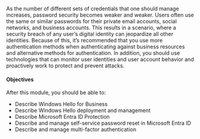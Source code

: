 

As the number of different sets of credentials that one should manage increases, password security becomes weaker and weaker. Users often use the same or similar passwords for their private email accounts, social networks, and business accounts. This results in a scenario, where a security breach of any user’s digital identity can jeopardize all other identities. Because of this, it’s recommended that you use more authentication methods when authenticating against business resources and alternative methods for authentication. In addition, you should use technologies that can monitor user identities and user account behavior and proactively work to protect and prevent attacks.

#### Objectives

After this module, you should be able to:

 -  Describe Windows Hello for Business
 -  Describe Windows Hello deployment and management
 -  Describe Microsoft Entra ID Protection
 -  Describe and manage self-service password reset in Microsoft Entra ID
 -  Describe and manage multi-factor authentication
